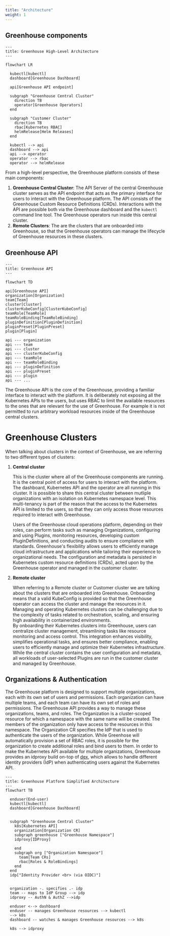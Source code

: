 ```yaml
---
title: "Architecture"
weight: 1
---
```


## Greenhouse components

```mermaid
---
title: Greenhouse High-Level Architecture
---

flowchart LR

  kubectl[kubectl]
  dashboard[Greenhouse Dashboard]

  api[Greenhouse API endpoint]

  subgraph "Greenhouse Central Cluster"
    direction TB
    operator[Greenhouse Operators]
  end

  subgraph "Customer Cluster"
    direction TB
    rbac[Kubernetes RBAC]
    helmRelease[Helm Releases]
  end

  kubectl --> api
  dashboard --> api
  api --> operator
  operator --> rbac
  operator --> helmRelease
```

From a high-level perspective, the Greenhouse platform consists of these main components:

1. **Greenhouse Central Cluster**: The API Server of the central Greenhouse cluster serves as the API endpoint that acts as the primary interface for users to interact with the Greenhouse platform. The API consists of the Greenhouse Custom Resource Definitions (CRDs). Interactions with the API are possible both via the Greenhouse dashboard and the `kubectl` command line tool. The Greenhouse operators run inside this central cluster.
2. **Remote Clusters**: The are the clusters that are onboarded into Greenhouse, so that the Greenhouse operators can manage the lifecycle of Greenhouse resources in these clusters.

## Greenhouse API

```mermaid
---
title: Greenhouse API
---

flowchart TD

api[Greenhouse API]
organization[Organization]
team[Team]
cluster[Cluster]
clusterKubeConfig[ClusterKubeConfig]
teamRole[TeamRole]
teamRoleBinding[TeamRoleBinding]
pluginDefinition[PluginDefinition]
pluginPreset[PluginPreset]
plugin[Plugin]

api --- organization
api --- team
api --- cluster
api --- clusterKubeConfig
api --- teamRole
api --- teamRoleBinding
api --- pluginDefinition
api --- pluginPreset
api --- plugin
api --- ...
```

The Greenhouse API is the core of the Greenhouse, providing a familiar interface to interact with the platform. It is deliberately not exposing all the Kubernetes APIs to the users, but uses RBAC to limit the available resources to the ones that are relevant for the use of Greenhouse. For example it is not permitted to run arbitrary workload resources inside of the Greenhouse central clusters.

# Greenhouse Clusters

When talking about clusters in the context of Greenhouse, we are referring to two different types of clusters:

1) **Central cluster**

    This is the cluster where all of the Greenhouse components are running. It is the central point of access for users to interact with the platform. The dashboard, Kubernetes API and the operator are all running in this cluster. It is possible to share this central cluster between mutliple organizations with an isolation on Kubernetes namespace level. This multi-tenancy is part of the reason that the access to the Kubernetes API is limited to the users, so that they can only access those resources required to interact with Greenhouse.

    Users of the Greenhouse cloud operations platform, depending on their roles, can perform tasks such as managing Organizations,
    configuring and using Plugins, monitoring resources, developing custom PluginDefinitions, and conducting audits to ensure compliance with standards.
    Greenhouse's flexibility allows users to efficiently manage cloud infrastructure and applications while tailoring their experience to organizational needs.
    The configuration and metadata is persisted in Kubernetes custom resource definitions (CRDs), acted upon by the Greenhouse operator and managed in the customer cluster.

2) **Remote cluster**

    When referring to a Remote cluster or Customer cluster we are talking about the clusters that are onboarded into Greenhouse. Onboarding means that a valid KubeConfig is provided so that the Greenhouse operator can access the cluster and manage the resources in it.
    Managing and operating Kubernetes clusters can be challenging due to the complexity of tasks related to orchestration, scaling, and ensuring high availability in containerized environments.  
    By onboarding their Kubernetes clusters into Greenhouse, users can centralize cluster management, streamlining tasks like resource monitoring and access control.
    This integration enhances visibility, simplifies operational tasks, and ensures better compliance, enabling users to efficiently manage and optimize their Kubernetes infrastructure.
    While the central cluster contains the user configuration and metadata, all workloads of user-selected Plugins are run in the customer cluster and managed by Greenhouse.

## Organizations & Authentication

The Greenhouse platform is designed to support multiple organizations, each with its own set of users and permissions. Each organization can have multiple teams, and each team can have its own set of roles and permissions. The Greenhouse API provides a way to manage these organizations, teams, and roles.
The Organization is a cluster-scoped resource for which a namespace with the same name will be created. The members of the organization only have access to the resources in this namespace. The Organization CR specifies the IdP that is used to authenticate the users of the organization. While Greenhose will automatically provision a set of RBAC roles, it is possible for the organization to create additional roles and bind users to them.
In order to make the Kubernetes API available for multiple organizations, Greenhouse provides an idproxy build on-top of [dex](https://dexidp.io/), which allows to handle different identity providers (IdP) when authenticating users against the Kubernetes API.

```mermaid
---
title: Greenhouse Platform Simplified Architecture
---
flowchart TB
  
  enduser(End-user)
  kubectl[kubectl]
  dashboard[Greenhouse Dashboard]

  
  subgraph "Greenhouse Central Cluster"
    k8s[Kubernetes API]
    organization[Organization CR]
    subgraph greenhouse ["Greenhouse Namespace"]
    idproxy[IDProxy]

    end
    subgraph org ["Organization Namespace"]
      team[Team CRs]
      rbac[Roles & RoleBindings]
    end
  end
  idp["Identity Provider <br> (via OIDC)"]


  organization -. specifies .- idp
  team -- maps to IdP Group --> idp
  idproxy -- AuthN & AuthZ -->idp

  enduser <--> dashboard
  enduser -- manages Greenhouse resources --> kubectl
  --> k8s
  dashboard -- watches & manages Greenhouse resources --> k8s

  k8s --> idproxy

```
